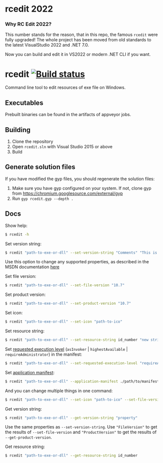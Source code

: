   # rcedit 2022

  ### Why RC Edit 2022? 

  This number stands for the reason, that in this repo, the famous `rcedit` were fully upgraded! 
  The whole project has been moved from old standards to the latest VisualStudio 2022 and .NET 7.0. 

  Now you can build and edit it in VS2022 or modern .NET CLI if you want. 

  # rcedit [![Build status](https://ci.appveyor.com/api/projects/status/99eokln2emhidcej?svg=true)](https://ci.appveyor.com/project/zcbenz/rcedit/branch/master)
  Command line tool to edit resources of exe file on Windows.

  ## Executables

  Prebuilt binaries can be found in the artifacts of appveyor jobs.

  ## Building

  1. Clone the repository
  2. Open `rcedit.sln` with Visual Studio 2015 or above
  3. Build

  ## Generate solution files

  If you have modified the gyp files, you should regenerate the solution files:

  1. Make sure you have gyp configured on your system. If not, clone gyp from
    https://chromium.googlesource.com/external/gyp
  2. Run `gyp rcedit.gyp --depth .`

  ## Docs

  Show help:

  ```bash
  $ rcedit -h
  ```

  Set version string:

  ```bash
  $ rcedit "path-to-exe-or-dll" --set-version-string "Comments" "This is an exe"
  ```

  Use this option to change any supported properties, as described in the MSDN documentation [here](https://msdn.microsoft.com/en-us/library/windows/desktop/aa381058(v=vs.85).aspx)

  Set file version:

  ```bash
  $ rcedit "path-to-exe-or-dll" --set-file-version "10.7"
  ```

  Set product version:

  ```bash
  $ rcedit "path-to-exe-or-dll" --set-product-version "10.7"
  ```

  Set icon:

  ```bash
  $ rcedit "path-to-exe-or-dll" --set-icon "path-to-ico"
  ```

  Set resource string:

  ```bash
  $ rcedit "path-to-exe-or-dll" --set-resource-string id_number "new string value"
  ```

  Set [requested execution level](https://msdn.microsoft.com/en-us/library/6ad1fshk.aspx#Anchor_9) (`asInvoker` | `highestAvailable` | `requireAdministrator`) in the manifest:

  ```bash
  $ rcedit "path-to-exe-or-dll" --set-requested-execution-level "requireAdministrator"
  ```

  Set [application manifest](https://msdn.microsoft.com/en-us/library/windows/desktop/aa374191.aspx):

  ```bash
  $ rcedit "path-to-exe-or-dll" --application-manifest ./path/to/manifest/file
  ```

  And you can change multiple things in one command:

  ```bash
  $ rcedit "path-to-exe-or-dll" --set-icon "path-to-ico" --set-file-version "10.7"
  ```

  Get version string:

  ```bash
  $ rcedit "path-to-exe-or-dll" --get-version-string "property"
  ```

  Use the same properties as `--set-version-string`. Use `"FileVersion"` to get the results of `--set-file-version` and `"ProductVersion"` to get the results of `--get-product-version`.

  Get resource string:

  ```bash
  $ rcedit "path-to-exe-or-dll" --get-resource-string id_number
  ```
